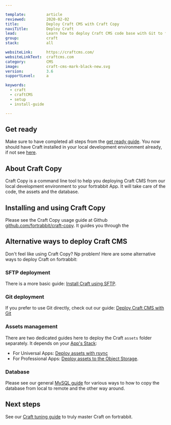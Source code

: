 ```yaml
---

template:         article
reviewed:         2020-02-02
title:            Deploy Craft CMS with Craft Copy
naviTitle:        Deploy Craft
lead:             Learn how to deploy Craft CMS code base with Git to fortrabbit. 
group:            craft
stack:            all

websiteLink:      https://craftcms.com/
websiteLinkText:  craftcms.com
category:         CMS
image:            craft-cms-mark-black-new.svg
version:          3.6
supportLevel:     a

keywords:
  - craft
  - craftCMS
  - setup
  - install-guide

---
```




## Get ready

Make sure to have completed all steps from the [get ready guide](/craft-3-about). You now should have Craft installed in your local development environment already, if not see [here](craft-3-install-local).


## About Craft Copy

Craft Copy is a command line tool to help you deploying Craft CMS from our local development environment to your fortrabbit App. It will take care of the code, the assets and the database.


## Installing and using Craft Copy

Please see the Craft Copy usage guide at Github [github.com/fortrabbit/craft-copy](https://github.com/fortrabbit/craft-copy#requirements). It guides you through the 


## Alternative ways to deploy Craft CMS

Don't feel like using Craft Copy? Np problem! Here are some alternative ways to deploy Craft on fortrabbit:

### SFTP deployment

There is a more basic guide: [Install Craft using SFTP](/craft-3-upload-sftp).

### Git deployment

If you prefer to use Git directly, check out our guide: [Deploy Craft CMS with Git](/craft-3-deploy-git)


### Assets management

There are two dedicated guides here to deploy the Craft `assets` folder separately. It depends on your [App's Stack](/craft-3-about#toc-1-1-choose-your-stack): 

* For Universal Apps: [Deploy assets with rsync](/craft-3-assets-uni)
* For Professional Apps: [Deploy assets to the Object Storage](/craft-3-assets-pro).


### Database 

Please see our general [MySQL guide](/mysql) for various ways to how to copy the database from local to remote and the other way around.


## Next steps

See our [Craft tuning guide](/craft-3-tune) to truly master Craft on fortrabbit.

